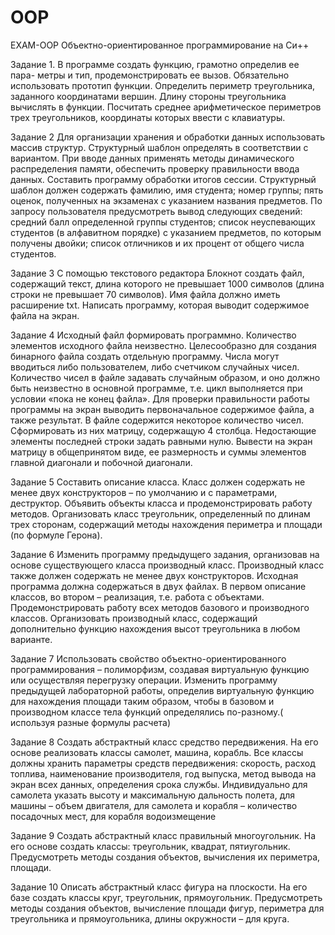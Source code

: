 # OOP
EXAM-OOP
Объектно-ориентированное программирование на Си++

Задание 1. 
В программе создать функцию, грамотно определив ее пара-
метры и тип, продемонстрировать ее вызов. Обязательно использовать прототип функции.
Определить периметр треугольника, заданного координатами вершин. Длину стороны треугольника вычислять в функции. Посчитать среднее арифметическое периметров трех треугольников, координаты которых ввести с клавиатуры.

Задание 2
Для организации хранения и обработки данных использовать массив структур. Структурный шаблон определять в соответствии с вариантом. При вводе данных применять методы динамического распределения памяти, обеспечить проверку правильности ввода данных.
Составить программу обработки итогов сессии. Структурный шаблон должен содержать фамилию, имя студента; номер группы; пять оценок, полученных на экзаменах с указанием названия предметов. По запросу пользователя предусмотреть вывод следующих сведений: средний балл определенной группы студентов; список неуспевающих студентов (в алфавитном порядке) с указанием предметов, по которым получены двойки; список отличников и их процент от общего числа студентов.

Задание 3
С помощью текстового редактора Блокнот создать файл, содержащий текст, длина которого не превышает 1000 символов (длина строки не превышает 70 символов). Имя файла должно иметь расширение txt. 
Написать программу, которая выводит содержимое файла на экран.

Задание 4
Исходный файл формировать программно. Количество элементов исходного файла неизвестно. Целесообразно для создания бинарного файла создать отдельную программу. Числа могут вводиться либо пользователем, либо счетчиком случайных чисел. Количество чисел в файле задавать случайным образом, и оно должно быть неизвестно в основной программе, т.е. цикл выполняется при условии «пока не конец файла». Для проверки правильности работы программы на экран выводить первоначальное содержимое файла, а также результат.
В файле содержится некоторое количество чисел. Сформировать из них матрицу, содержащую 4 столбца. Недостающие элементы последней строки задать равными нулю. Вывести на экран матрицу в общепринятом виде, ее размерность и суммы элементов главной диагонали и побочной диагонали.

Задание 5
Составить описание класса. Класс должен содержать не менее двух конструкторов – по умолчанию и с параметрами, деструктор. Объявить объекты класса и продемонстрировать работу методов. Организовать класс треугольник, определенный по длинам трех сторонам, содержащий методы нахождения периметра и площади (по формуле Герона).

Задание 6
Изменить программу предыдущего задания, организовав на основе существующего класса производный класс. Производный класс также должен содержать не менее двух конструкторов.
Исходная программа должна содержаться в двух файлах. В первом описание классов, во втором – реализация, т.е. работа с объектами. Продемонстрировать работу всех методов базового и производного классов. Организовать производный класс, содержащий дополнительно функцию нахождения высот треугольника в любом варианте.

Задание 7
Использовать свойство объектно-ориентированного программирования – полиморфизм, создавая виртуальную функцию или осуществляя перегрузку операции.
Изменить программу предыдущей лабораторной работы, определив виртуальную функцию для нахождения площади таким образом, чтобы в базовом и
производном классе тела функций определялись по-разному.( используя разные формулы расчета)

Задание 8
Создать абстрактный класс средство передвижения. На его основе реализовать классы самолет, машина, корабль. Все классы должны хранить параметры средств передвижения: скорость, расход топлива, наименование производителя, год выпуска, метод вывода на экран всех данных, определения срока службы. Индивидуально для самолета указать высоту и максимальную дальность полета, для машины – объем двигателя, для самолета и корабля – количество посадочных мест, для корабля водоизмещение

Задание 9
Создать абстрактный класс правильный многоугольник. На его основе создать классы: треугольник, квадрат, пятиугольник. Предусмотреть методы создания объектов, вычисления их периметра, площади.

Задание 10
Описать абстрактный класс фигура на плоскости. На его базе создать классы круг, треугольник, прямоугольник. Предусмотреть методы создания объектов, вычисление площади фигур, периметра для треугольника и прямоугольника, длины окружности – для круга.
